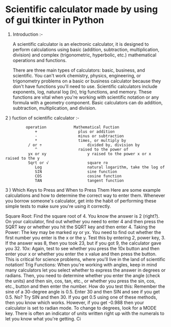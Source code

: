 # Scientific calculator made by using of gui tkinter in Python

1) Introduction   :-

      A scientific calculator is an electronic calculator, it is designed to perform calculations using basic (addition, subtraction, multiplication, division) and complex (trigonometric, hyperbolic, etc.) mathematical operations and functions.
	  
      There are three main types of calculators: basic, business, and scientific. You can't work chemistry, physics, engineering, or trigonometry problems on a basic or business calculator because they don't have functions you'll need to use. Scientific calculators include exponents, log, natural log (ln), trig functions, and memory. These functions are vital when you're working with scientific notation or any formula with a geometry component. Basic calculators can do addition, subtraction, multiplication, and division.


2 ) fuction of scientific calculator :- 

             operation	          Mathematical Fuction
                 +	                plus or addition
                 -	                minus or subtraction 
                 *	                times, or multiply by
              / or ÷	                divided by, division by
                 ^	                raised to the power of
              yx or xy	                y raised to the power x or x raised to the y
              Sqrt or √	                square ro
                 Log	                natural logarithm, take the log of
                 SIN	                sine function
                 COS	                cosine function
                 TAN	                tangent function     


3 ) Which Keys to Press and When to Press Them
Here are some example calculations and how to determine the correct way to enter them. Whenever you borrow someone's calculator, get into the habit of performing these simple tests to make sure you're using it correctly.

Square Root: Find the square root of 4. You know the answer is 2 (right?). On your calculator, find out whether you need to enter 4 and then press the SQRT key or whether you hit the SQRT key and then enter 4. 
Taking the Power: The key may be marked xy or yx. You need to find out whether the first number you enter is the x or the y. Test this by entering 2, power key, 3. If the answer was 8, then you took 23, but if you got 9, the calculator gave you 32.
10x: Again, test to see whether you press the 10x button and then enter your x or whether you enter the x value and then press the button. This is critical for science problems, where you'll live in the land of scientific notation!
Trig Functions: When you're working with angles, keep in mind many calculators let you select whether to express the answer in degrees or radians. Then, you need to determine whether you enter the angle (check the units) and then sin, cos, tan, etc., or whether you press the sin, cos, etc., button and then enter the number. How do you test this: Remember the sine of a 30-degree angle is 0.5. Enter 30 and then SIN and see if you get 0.5. No? Try SIN and then 30. If you get 0.5 using one of these methods, then you know which works. However, if you get -0.988 then your calculator is set to radian mode. To change to degrees, look for a MODE key. There is often an indicator of units written right up with the numerals to let you know what you're getting.
Ci


						



  

       
